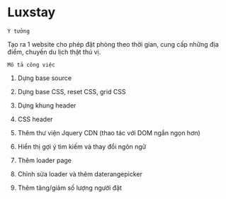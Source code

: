 # Luxstay

```
Ý tưởng
```

Tạo ra 1 website cho phép đặt phòng theo thời gian, cung cấp những địa điểm, chuyến du lịch thật thú vị.

```
Mô tả công việc
```

1. Dựng base source 

2. Dựng base CSS, reset CSS, grid CSS

3. Dựng khung header

4. CSS header

5. Thêm thư viện Jquery CDN (thao tác với DOM ngắn ngọn hơn)

6. Hiển thị gợi ý tìm kiếm và thay đổi ngôn ngữ

7. Thêm loader page

8. Chỉnh sửa loader và thêm daterangepicker

9. Thêm tăng/giảm số lượng người đặt